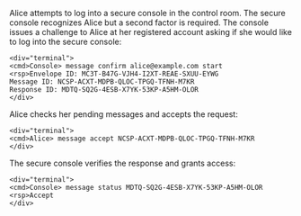 
Alice attempts to log into a secure console in the control room. The secure console recognizes 
Alice but a second factor is required. The console issues a challenge to Alice at her
registered account asking if she would like to log into the secure console:


~~~~
<div="terminal">
<cmd>Console> message confirm alice@example.com start
<rsp>Envelope ID: MC3T-B47G-VJH4-I2XT-REAE-SXUU-EYWG
Message ID: NCSP-ACXT-MDPB-QLOC-TPGQ-TFNH-M7KR
Response ID: MDTQ-SQ2G-4ESB-X7YK-53KP-A5HM-OLOR
</div>
~~~~

Alice checks her pending messages and accepts the request:


~~~~
<div="terminal">
<cmd>Alice> message accept NCSP-ACXT-MDPB-QLOC-TPGQ-TFNH-M7KR
</div>
~~~~

The secure console verifies the response and grants access:


~~~~
<div="terminal">
<cmd>Console> message status MDTQ-SQ2G-4ESB-X7YK-53KP-A5HM-OLOR
<rsp>Accept
</div>
~~~~

